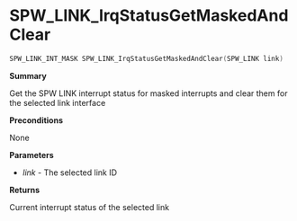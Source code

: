 # SPW_LINK_IrqStatusGetMaskedAndClear

```c
SPW_LINK_INT_MASK SPW_LINK_IrqStatusGetMaskedAndClear(SPW_LINK link)
```

**Summary**

Get the SPW LINK interrupt status for masked interrupts and clear them for the
selected link interface

**Preconditions**

None

**Parameters**

* *link* - The selected link ID

**Returns**

Current interrupt status of the selected link
